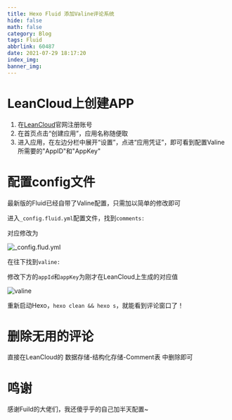 ```yaml
---
title: Hexo Fluid 添加Valine评论系统
hide: false
math: false
category: Blog
tags: Fluid
abbrlink: 60487
date: 2021-07-29 18:17:20
index_img:
banner_img:
---
```


# LeanCloud上创建APP

1. 在[LeanCloud](https://console.leancloud.cn/)官网注册账号
2. 在首页点击“创建应用”，应用名称随便取
3. 进入应用，在左边分栏中展开“设置”，点进“应用凭证”，即可看到配置Valine所需要的"AppID"和"AppKey"

# 配置config文件

最新版的Fluid已经自带了Valine配置，只需加以简单的修改即可

进入`_config.fluid.yml`配置文件，找到`comments:`

对应修改为

![\_config.flud.yml](https://s1.ax1x.com/2022/03/29/q6s3eU.png)

在往下找到`valine:`

修改下方的`appId`和`appKey`为刚才在LeanCloud上生成的对应值

![valine](https://s1.ax1x.com/2022/03/29/q6saS1.png)

重新启动Hexo，`hexo clean && hexo s`，就能看到评论窗口了！

# 删除无用的评论

直接在LeanCloud的 数据存储-结构化存储-Comment表 中删除即可

# 鸣谢

感谢Fuild的大佬们，我还傻乎乎的自己加半天配置~
